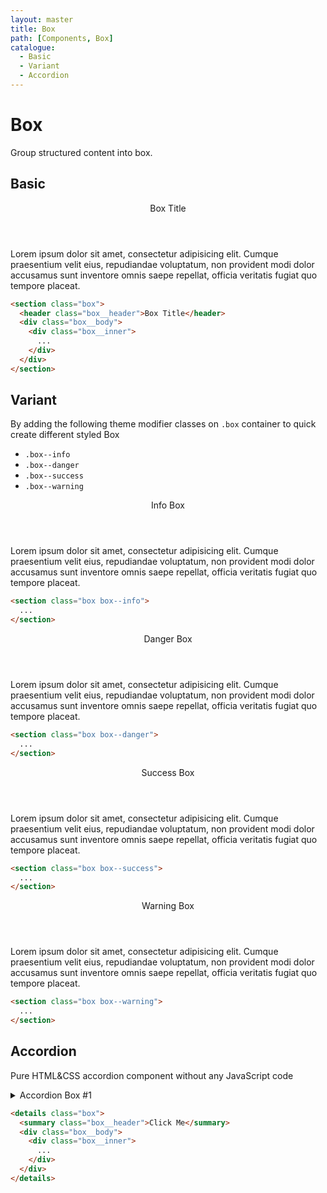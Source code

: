 ```yaml
---
layout: master
title: Box
path: [Components, Box]
catalogue:
  - Basic
  - Variant
  - Accordion
---
```


# Box
Group structured content into box.

## Basic

<section class="snippet">
  <div class="snippet__preview">
    <section class="box">
      <header class="box__header">Box Title</header>
      <div class="box__body">
        <div class="box__inner">
          <p>
            Lorem ipsum dolor sit amet, consectetur adipisicing elit. Cumque praesentium velit eius, repudiandae voluptatum, non provident modi dolor accusamus sunt inventore omnis saepe repellat, officia veritatis fugiat quo tempore placeat.
          </p>
        </div>
      </div>
    </section>
  </div>
  <div class="snippet__source">

```html
<section class="box">
  <header class="box__header">Box Title</header>
  <div class="box__body">
    <div class="box__inner">
      ...
    </div>
  </div>
</section>
```

  </div>
</section>

## Variant

By adding the following theme modifier classes on <code>.box</code> container to quick create different styled Box

- `.box--info`
- `.box--danger`
- `.box--success`
- `.box--warning`

<section class="snippet">
  <div class="snippet__preview">
    <section class="box box--info">
      <header class="box__header">Info Box</header>
      <div class="box__body">
        <div class="box__inner">
          <p>
            Lorem ipsum dolor sit amet, consectetur adipisicing elit. Cumque praesentium velit eius, repudiandae voluptatum, non provident modi dolor accusamus sunt inventore omnis saepe repellat, officia veritatis fugiat quo tempore placeat.
          </p>
        </div>
      </div>
    </section>
    <!-- END .box -->
  </div>
  <div class="snippet__source">

```html
<section class="box box--info">
  ...
</section>
```

  </div>
</section>

<section class="snippet">
  <div class="snippet__preview">
    <section class="box box--danger">
      <header class="box__header">Danger Box</header>
      <div class="box__body">
        <div class="box__inner">
          <p>
            Lorem ipsum dolor sit amet, consectetur adipisicing elit. Cumque praesentium velit eius, repudiandae voluptatum, non provident modi dolor accusamus sunt inventore omnis saepe repellat, officia veritatis fugiat quo tempore placeat.
          </p>
        </div>
      </div>
    </section>
    <!-- END .box -->
  </div>
  <div class="snippet__source">

```html
<section class="box box--danger">
  ...
</section>
```

  </div>
</section>

<section class="snippet">
  <div class="snippet__preview">
    <section class="box box--success">
      <header class="box__header">Success Box</header>
      <div class="box__body">
        <div class="box__inner">
          <p>
            Lorem ipsum dolor sit amet, consectetur adipisicing elit. Cumque praesentium velit eius, repudiandae voluptatum, non provident modi dolor accusamus sunt inventore omnis saepe repellat, officia veritatis fugiat quo tempore placeat.
          </p>
        </div>
      </div>
    </section>
    <!-- END .box -->
  </div>
  <div class="snippet__source">

```html
<section class="box box--success">
  ...
</section>
```

  </div>
</section>

<section class="snippet">
  <div class="snippet__preview">
    <section class="box box--warning">
      <header class="box__header">Warning Box</header>
      <div class="box__body">
        <div class="box__inner">
          <p>
            Lorem ipsum dolor sit amet, consectetur adipisicing elit. Cumque praesentium velit eius, repudiandae voluptatum, non provident modi dolor accusamus sunt inventore omnis saepe repellat, officia veritatis fugiat quo tempore placeat.
          </p>
        </div>
      </div>
    </section>
    <!-- END .box -->
  </div>
  <div class="snippet__source">

```html
<section class="box box--warning">
  ...
</section>
```

  </div>
</section>

## Accordion

Pure HTML&CSS accordion component without any JavaScript code

<section class="snippet">
  <div class="snippet__preview">
    <details class="box">
      <summary class="box__header">Accordion Box #1</summary>
      <div class="box__body">
        <div class="box__inner">
          <p>
            Lorem ipsum dolor sit amet, consectetur adipisicing elit. Cumque praesentium velit eius, repudiandae voluptatum, non provident modi dolor accusamus sunt inventore omnis saepe repellat, officia veritatis fugiat quo tempore placeat.
          </p>
        </div>
      </div>
    </details>
  </div>
  <div class="snippet__source">

```html
<details class="box">
  <summary class="box__header">Click Me</summary>
  <div class="box__body">
    <div class="box__inner">
      ...
    </div>
  </div>
</details>
```

  </div>
</section>
